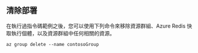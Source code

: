 ## <a name="clean-up-deployment"></a>清除部署 

在執行過指令碼範例之後，您可以使用下列命令來移除資源群組、Azure Redis 快取執行個體，以及資源群組中任何相關的資源。

```azurecli
az group delete --name contosoGroup
```